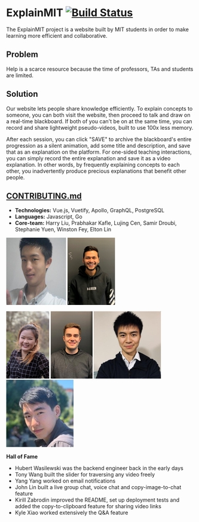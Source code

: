 # ExplainMIT [![Build Status](https://travis-ci.com/LingDingDong/feynman-mvp.svg?branch=master)](https://travis-ci.com/LingDingDong/feynman-mvp)

The ExplainMIT project is a website built by MIT students in order to make learning more efficient and collaborative. 

## Problem
Help is a scarce resource because the time of professors, TAs and students are limited.

## Solution
Our website lets people share knowledge efficiently. To explain concepts to someone, you can both visit the website, then proceed to talk and draw on a real-time blackboard. If both of you can't be on at the same time, you can record and share lightweight pseudo-videos, built to use 100x less memory.

After each session, you can click "SAVE" to archive the blackboard's entire progression as a silent animation, add some title and description, and save that as an explanation on the platform. For one-sided teaching interactions, you can simply record the entire explanation and save it as a video explanation. In other words, by frequently explaining concepts to each other, you inadvertently produce precious explanations that benefit other people. 

## [CONTRIBUTING.md](documentation/CONTRIBUTING.md)
- **Technologies:** Vue.js, Vuetify, Apollo, GraphQL, PostgreSQL
- **Languages:** Javascript, Go
- **Core-team:** Harry Liu, Prabhakar Kafle, Lujing Cen, Samir Droubi, Stephanie Yuen, Winston Fey, Elton Lin
<p float="left">
  <img src="documentation/Harry.jpg" alt="member photo" width="160" height="180/>
  <img src="documentation/Samir.png" alt="member photo" width="150" height="180"/>
  <img src="documentation/Prabhakar.jpg" alt="member photo" height="180"/>
</p>
                                                                    
<p float="left">
  <img src="documentation/Stephanie.jpg" alt="member photo" height="180"/>
  <img src="documentation/Winston.jpg" alt="member photo" height="180"/>
  <img src="documentation/Elton.png" alt="member photo" height="180"/>
   <img src="documentation/Lujing.jpg" alt="member photo" height="180"/>
</p>
                                                                    
                                                                 

**Hall of Fame**
- Hubert Wasilewski was the backend engineer back in the early days 
- Tony Wang built the slider for traversing any video freely 
- Yang Yang worked on email notifications
- John Lin built a live group chat, voice chat and copy-image-to-chat feature
- Kirill Zabrodin improved the README, set up deployment tests and added the copy-to-clipboard feature for sharing video links
- Kyle Xiao worked extensively the Q&A feature
